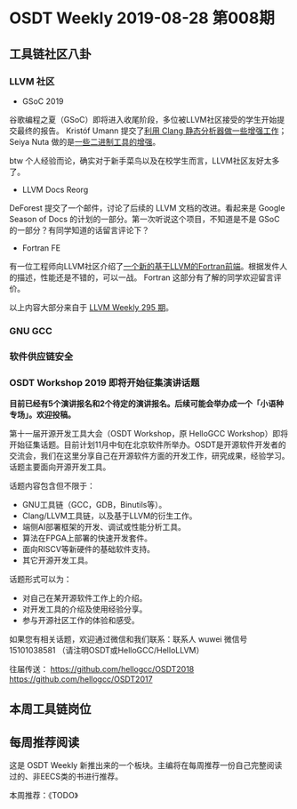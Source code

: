 # OSDT Weekly 2019-08-28 第008期

## 工具链社区八卦

### LLVM 社区

- GSoC 2019

谷歌编程之夏（GSoC）即将进入收尾阶段，多位被LLVM社区接受的学生开始提交最终的报告。
Kristóf Umann 提交了[利用 Clang 静态分析器做一些增强工作]()； Seiya  Nuta 做的是[一些二进制工具的增强](https://seiya.me/gsoc19)。

btw 个人经验而论，确实对于新手菜鸟以及在校学生而言，LLVM社区友好太多了。

- LLVM Docs Reorg

DeForest 提交了一个邮件，讨论了后续的 LLVM 文档的改进。看起来是 Google Season of Docs 的计划的一部分。第一次听说这个项目，不知道是不是 GSoC 的一部分？有同学知道的话留言评论下？

- Fortran FE

有一位工程师向LLVM社区介绍了[一个新的基于LLVM的Fortran前端](http://lists.llvm.org/pipermail/llvm-dev/2019-August/134620.html)。根据发件人的描述，性能还是不错的，可以一战。
Fortran 这部分有了解的同学欢迎留言评价。

以上内容大部分来自于 [LLVM Weekly 295 期](http://llvmweekly.org/issue/295)。


### GNU GCC

### 软件供应链安全

### OSDT Workshop 2019 即将开始征集演讲话题

**目前已经有5个演讲报名和2个待定的演讲报名。后续可能会举办成一个「小语种专场」。欢迎投稿。**

第十一届开源开发工具大会（OSDT Workshop，原 HelloGCC Workshop）即将开始征集话题。目前计划11月中旬在北京软件所举办。OSDT是开源软件开发者的交流会，我们在这里分享自己在开源软件方面的开发工作，研究成果，经验学习。话题主要面向开源开发工具。

话题内容包含但不限于：
* GNU工具链（GCC，GDB，Binutils等）。
* Clang/LLVM工具链，以及基于LLVM的衍生工作。
* 端侧AI部署框架的开发、调试或性能分析工具。
* 算法在FPGA上部署的快速开发套件。
* 面向RISCV等新硬件的基础软件支持。
* 其它开源开发工具。

话题形式可以为：
* 对自己在某开源软件工作上的介绍。
* 对开发工具的介绍及使用经验分享。
* 参与开源社区工作的体验和感受。

如果您有相关话题，欢迎通过微信和我们联系：联系人 wuwei 微信号 15101038581 （请注明OSDT或HelloGCC/HelloLLVM）

往届传送：
https://github.com/hellogcc/OSDT2018
https://github.com/hellogcc/OSDT2017

## 本周工具链岗位

## 每周推荐阅读

这是 OSDT Weekly 新推出来的一个板块。主编将在每周推荐一份自己完整阅读过的、非EECS类的书进行推荐。

本周推荐：《TODO》
